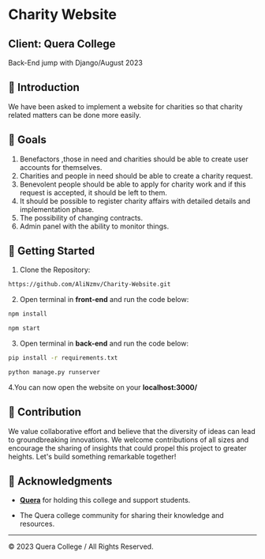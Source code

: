 
# Charity Website
## Client: Quera College
Back-End jump with Django/August 2023

## 📌 Introduction

We have been asked to implement a website for charities so that charity related matters can be done more easily.

## 🎯 Goals

 1. Benefactors ,those in need and charities should be able to create user accounts for themselves.
 2. Charities and people in need should be able to create a charity request.
 3. Benevolent people should be able to apply for charity work and if this request is accepted, it should be left to them.
 4. It should be possible to register charity affairs with detailed details and implementation phase.
 5. The possibility of changing contracts.
 6. Admin panel with the ability to monitor things.

## 🚀 Getting Started

 1. Clone the Repository:
```bash
https://github.com/AliNzmv/Charity-Website.git
```
 2. Open terminal in **front-end** and run the code below:
 ```bash
npm install
```
```bash
npm start
```
 3. Open terminal in **back-end** and run the code below:
```bash
pip install -r requirements.txt
```
  ```bash
python manage.py runserver
```
4.You can now open the website on your **localhost:3000/**

## 🤝 Contribution

We value collaborative effort and believe that the diversity of ideas can lead to groundbreaking innovations. We welcome contributions of all sizes and encourage the sharing of insights that could propel this project to greater heights. Let's build something remarkable together!


## 🙏 Acknowledgments

- [**Quera**](https://github.com/QueraTeam) for holding this college and support students.

- The Quera college community for sharing their knowledge and resources.

---
© 2023 Quera College / All Rights Reserved.
